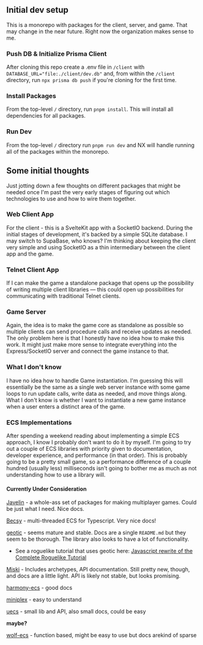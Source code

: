 ## Initial dev setup
This is a monorepo with packages for the client, server, and game. That may change in the near future. Right now the organization makes sense to me.

### Push DB & Initialize Prisma Client
After cloning this repo create a .env file in `/client` with `DATABASE_URL="file:./client/dev.db"` and, from within the `/client` directory, run `npx prisma db push` if you're cloning for the first time.

### Install Packages
From the top-level `/` directory, run `pnpm install`. This will install all dependencies for all packages.

### Run Dev
From the top-level `/` directory run `pnpm run dev` and NX will handle running all of the packages within the monorepo.

## Some initial thoughts

Just jotting down a few thoughts on different packages that might be needed once I'm past the very early stages of figuring out which technologies to use and how to wire them together.

### Web Client App

For the client - this is a SvelteKit app with a SocketIO backend. During the initial stages of development, it's backed by a simple SQLite database. I may switch to SupaBase, who knows? I'm thinking about keeping the client very simple and using SocketIO as a thin intermediary between the client app and the game.

### Telnet Client App

If I can make the game a standalone package that opens up the possibility of writing multiple client libraries — this could open up possibilities for communicating with traditional Telnet clients.

### Game Server

Again, the idea is to make the game core as standalone as possible so multiple clients can send procedure calls and receive updates as needed. The only problem here is that I honestly have no idea how to make this work. It might just make more sense to integrate everything into the Express/SocketIO server and connect the game instance to that.

### What I don't know

I have no idea how to handle Game instantiation. I'm guessing this will essentially be the same as a single web server instance with some game loops to run update calls, write data as needed, and move things along. What I don't know is whether I want to instantiate a new game instance when a user enters a distinct area of the game.

### ECS Implementations

After spending a weekend reading about implementing a simple ECS approach, I know I probably don't want to do it by myself. I'm going to try out a couple of ECS libraries with priority given to documentation, developer experience, and performance (in that order). This is probably going to be a pretty small game, so a performance difference of a couple hundred (usually less) milliseconds isn't going to bother me as much as not understanding how to use a library will.

#### Currently Under Consideration

[Javelin](https://javelin.games/ecs/) - a whole-ass set of packages for making multiplayer games. Could be just what I need. Nice docs.

[Becsy](https://lastolivegames.github.io/becsy/) - multi-threaded ECS for Typescript. Very nice docs!

[geotic](https://github.com/ddmills/geotic) - seems mature and stable. Docs are a single `README.md` but they seem to be thorough. The library also looks to have a lot of functionality.
- See a roguelike tutorial that uses geotic here: [Javascript rewrite of the Complete Roguelike Tutorial](https://github.com/luetkemj/jsrlt)

[Miski](https://github.com/phughesmcr/Miski) - Includes archetypes, API documentation. Still pretty new, though, and docs are a little light. API is likely not stable, but looks promising.

[harmony-ecs](https://github.com/3mcd/harmony-ecs) - good docs

[miniplex](https://github.com/hmans/miniplex) - easy to understand

[uecs](https://github.com/jprochazk/uecs) - small lib and API, also small docs, could be easy

**maybe?**


[wolf-ecs](https://github.com/EnderShadow8/wolf-ecs) - function based, might be easy to use but docs arekind of sparse